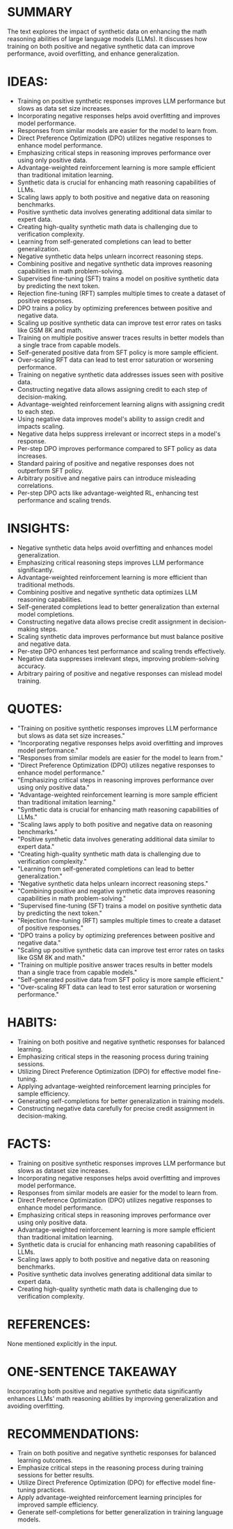# SUMMARY
The text explores the impact of synthetic data on enhancing the math reasoning abilities of large language models (LLMs). It discusses how training on both positive and negative synthetic data can improve performance, avoid overfitting, and enhance generalization.

# IDEAS:
- Training on positive synthetic responses improves LLM performance but slows as data set size increases.
- Incorporating negative responses helps avoid overfitting and improves model performance.
- Responses from similar models are easier for the model to learn from.
- Direct Preference Optimization (DPO) utilizes negative responses to enhance model performance.
- Emphasizing critical steps in reasoning improves performance over using only positive data.
- Advantage-weighted reinforcement learning is more sample efficient than traditional imitation learning.
- Synthetic data is crucial for enhancing math reasoning capabilities of LLMs.
- Scaling laws apply to both positive and negative data on reasoning benchmarks.
- Positive synthetic data involves generating additional data similar to expert data.
- Creating high-quality synthetic math data is challenging due to verification complexity.
- Learning from self-generated completions can lead to better generalization.
- Negative synthetic data helps unlearn incorrect reasoning steps.
- Combining positive and negative synthetic data improves reasoning capabilities in math problem-solving.
- Supervised fine-tuning (SFT) trains a model on positive synthetic data by predicting the next token.
- Rejection fine-tuning (RFT) samples multiple times to create a dataset of positive responses.
- DPO trains a policy by optimizing preferences between positive and negative data.
- Scaling up positive synthetic data can improve test error rates on tasks like GSM 8K and math.
- Training on multiple positive answer traces results in better models than a single trace from capable models.
- Self-generated positive data from SFT policy is more sample efficient.
- Over-scaling RFT data can lead to test error saturation or worsening performance.
- Training on negative synthetic data addresses issues seen with positive data.
- Constructing negative data allows assigning credit to each step of decision-making.
- Advantage-weighted reinforcement learning aligns with assigning credit to each step.
- Using negative data improves model's ability to assign credit and impacts scaling.
- Negative data helps suppress irrelevant or incorrect steps in a model's response.
- Per-step DPO improves performance compared to SFT policy as data increases.
- Standard pairing of positive and negative responses does not outperform SFT policy.
- Arbitrary positive and negative pairs can introduce misleading correlations.
- Per-step DPO acts like advantage-weighted RL, enhancing test performance and scaling trends.

# INSIGHTS:
- Negative synthetic data helps avoid overfitting and enhances model generalization.
- Emphasizing critical reasoning steps improves LLM performance significantly.
- Advantage-weighted reinforcement learning is more efficient than traditional methods.
- Combining positive and negative synthetic data optimizes LLM reasoning capabilities.
- Self-generated completions lead to better generalization than external model completions.
- Constructing negative data allows precise credit assignment in decision-making steps.
- Scaling synthetic data improves performance but must balance positive and negative data.
- Per-step DPO enhances test performance and scaling trends effectively.
- Negative data suppresses irrelevant steps, improving problem-solving accuracy.
- Arbitrary pairing of positive and negative responses can mislead model training.

# QUOTES:
- "Training on positive synthetic responses improves LLM performance but slows as data set size increases."
- "Incorporating negative responses helps avoid overfitting and improves model performance."
- "Responses from similar models are easier for the model to learn from."
- "Direct Preference Optimization (DPO) utilizes negative responses to enhance model performance."
- "Emphasizing critical steps in reasoning improves performance over using only positive data."
- "Advantage-weighted reinforcement learning is more sample efficient than traditional imitation learning."
- "Synthetic data is crucial for enhancing math reasoning capabilities of LLMs."
- "Scaling laws apply to both positive and negative data on reasoning benchmarks."
- "Positive synthetic data involves generating additional data similar to expert data."
- "Creating high-quality synthetic math data is challenging due to verification complexity."
- "Learning from self-generated completions can lead to better generalization."
- "Negative synthetic data helps unlearn incorrect reasoning steps."
- "Combining positive and negative synthetic data improves reasoning capabilities in math problem-solving."
- "Supervised fine-tuning (SFT) trains a model on positive synthetic data by predicting the next token."
- "Rejection fine-tuning (RFT) samples multiple times to create a dataset of positive responses."
- "DPO trains a policy by optimizing preferences between positive and negative data."
- "Scaling up positive synthetic data can improve test error rates on tasks like GSM 8K and math."
- "Training on multiple positive answer traces results in better models than a single trace from capable models."
- "Self-generated positive data from SFT policy is more sample efficient."
- "Over-scaling RFT data can lead to test error saturation or worsening performance."

# HABITS:
- Training on both positive and negative synthetic responses for balanced learning.
- Emphasizing critical steps in the reasoning process during training sessions.
- Utilizing Direct Preference Optimization (DPO) for effective model fine-tuning.
- Applying advantage-weighted reinforcement learning principles for sample efficiency.
- Generating self-completions for better generalization in training models.
- Constructing negative data carefully for precise credit assignment in decision-making.

# FACTS:
- Training on positive synthetic responses improves LLM performance but slows as dataset size increases.
- Incorporating negative responses helps avoid overfitting and improves model performance.
- Responses from similar models are easier for the model to learn from.
- Direct Preference Optimization (DPO) utilizes negative responses to enhance model performance.
- Emphasizing critical steps in reasoning improves performance over using only positive data.
- Advantage-weighted reinforcement learning is more sample efficient than traditional imitation learning.
- Synthetic data is crucial for enhancing math reasoning capabilities of LLMs.
- Scaling laws apply to both positive and negative data on reasoning benchmarks.
- Positive synthetic data involves generating additional data similar to expert data.
- Creating high-quality synthetic math data is challenging due to verification complexity.

# REFERENCES:
None mentioned explicitly in the input.

# ONE-SENTENCE TAKEAWAY
Incorporating both positive and negative synthetic data significantly enhances LLMs' math reasoning abilities by improving generalization and avoiding overfitting.

# RECOMMENDATIONS:
- Train on both positive and negative synthetic responses for balanced learning outcomes.
- Emphasize critical steps in the reasoning process during training sessions for better results.
- Utilize Direct Preference Optimization (DPO) for effective model fine-tuning practices.
- Apply advantage-weighted reinforcement learning principles for improved sample efficiency.
- Generate self-completions for better generalization in training language models.